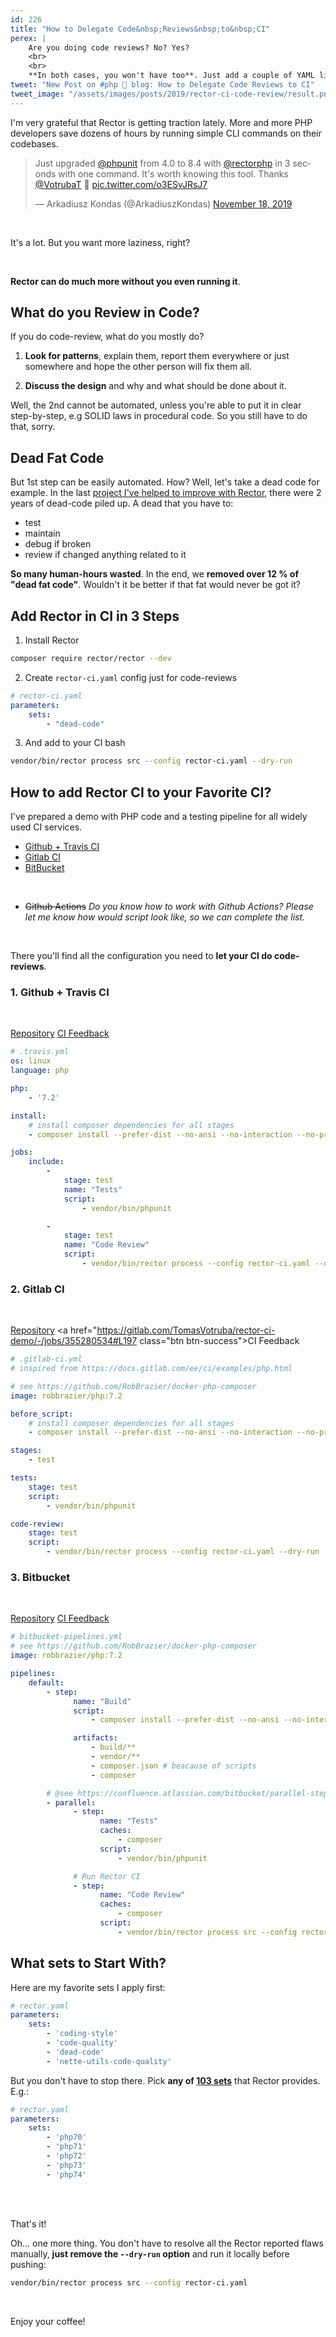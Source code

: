 ```yaml
---
id: 226
title: "How to Delegate Code&nbsp;Reviews&nbsp;to&nbsp;CI"
perex: |
    Are you doing code reviews? No? Yes? 
    <br>
    <br>
    **In both cases, you won't have too**. Just add a couple of YAML lines to your CI.  
tweet: "New Post on #php 🐘 blog: How to Delegate Code Reviews to CI"
tweet_image: "/assets/images/posts/2019/rector-ci-code-review/result.png"
---
```


I'm very grateful that Rector is getting traction lately. More and more PHP developers save dozens of hours by running simple CLI commands on their codebases. 

<blockquote class="twitter-tweet"><p lang="en" dir="ltr">Just upgraded <a href="https://twitter.com/phpunit?ref_src=twsrc%5Etfw">@phpunit</a> from 4.0 to 8.4 with <a href="https://twitter.com/rectorphp?ref_src=twsrc%5Etfw">@rectorphp</a> in 3 seconds with one command. It&#39;s worth knowing this tool. Thanks <a href="https://twitter.com/VotrubaT?ref_src=twsrc%5Etfw">@VotrubaT</a> 👏 <a href="https://t.co/o3ESvJRsJ7">pic.twitter.com/o3ESvJRsJ7</a></p>&mdash; Arkadiusz Kondas (@ArkadiuszKondas) <a href="https://twitter.com/ArkadiuszKondas/status/1196349896690950144?ref_src=twsrc%5Etfw">November 18, 2019</a></blockquote> 

<br>

It's a lot. But you want more laziness, right?

<br>

**Rector can do much more without you even running it**. 

## What do you Review in Code?

If you do code-review, what do you mostly do?

1. **Look for patterns**, explain them, report them everywhere or just somewhere and hope the other person will fix them all.

2. **Discuss the design** and why and what should be done about it.

Well, the 2nd cannot be automated, unless you're able to put it in clear step-by-step, e.g SOLID laws in procedural code. So you still have to do that, sorry.

## Dead Fat Code

But 1st step can be easily automated. How? Well, let's take a dead code for example.
In the last [project I've helped to improve with Rector](/blog/2019/07/29/how-we-completed-thousands-of-missing-var-annotations-in-a-day/), there were 2 years of dead-code piled up. A dead that you have to:

- test
- maintain
- debug if broken
- review if changed anything related to it

**So many human-hours wasted**. In the end, we **removed over 12 % of "dead fat code"**. Wouldn't it be better if that fat would never be got it? 

## Add Rector in CI in 3 Steps

1. Install Rector

```bash
composer require rector/rector --dev
```

2. Create `rector-ci.yaml` config just for code-reviews

```yaml
# rector-ci.yaml
parameters:
    sets:
        - "dead-code"
```

3. And add to your CI bash

```bash
vendor/bin/rector process src --config rector-ci.yaml --dry-run
```

## How to add Rector CI to your Favorite CI?

I've prepared a demo with PHP code and a testing pipeline for all widely used CI services.

- [Github + Travis CI](#1-github-travis-ci) 
- [Gitlab CI](#2-gitlab-ci)
- [BitBucket](#3-bitbucket)

<br>

- ~~Github Actions~~ 
*Do you know how to work with Github Actions? Please let me know how would script look like, so we can complete the list.* 

<br>

There you'll find all the configuration you need to **let your CI do code-reviews**.

### 1. Github + Travis CI

<br>

<a href="http://github.com/tomasvotruba/rector-ci-demo" class="btn btn-info">Repository</a>
<a href="https://travis-ci.com/TomasVotruba/rector-ci-demo/jobs/258286278#L320"  class="btn btn-success">CI Feedback</a>

```yaml
# .travis.yml
os: linux
language: php

php:
    - '7.2'

install:
    # install composer dependencies for all stages
    - composer install --prefer-dist --no-ansi --no-interaction --no-progress

jobs:
    include:
        -
            stage: test
            name: "Tests"
            script:
                - vendor/bin/phpunit

        -
            stage: test
            name: "Code Review"
            script:
                - vendor/bin/rector process --config rector-ci.yaml --dry-run
```

### 2. Gitlab CI

<br>

<a href="https://gitlab.com/TomasVotruba/rector-ci-demo" class="btn btn-info">Repository</a>
<a href="https://gitlab.com/TomasVotruba/rector-ci-demo/-/jobs/355280534#L197 class="btn btn-success">CI Feedback</a>

```yaml
# .gitlab-ci.yml
# inspired from https://docs.gitlab.com/ee/ci/examples/php.html

# see https://github.com/RobBrazier/docker-php-composer
image: robbrazier/php:7.2

before_script:
    # install composer dependencies for all stages
    - composer install --prefer-dist --no-ansi --no-interaction --no-progress

stages:
    - test

tests:
    stage: test
    script:
        - vendor/bin/phpunit

code-review:
    stage: test
    script:
        - vendor/bin/rector process --config rector-ci.yaml --dry-run
```

### 3. Bitbucket

<br>

<a href="https://bitbucket.org/tomas-votruba/rector-ci-demo/src/master/" class="btn btn-info">Repository</a>
<a href="https://bitbucket.org/tomas-votruba/rector-ci-demo/addon/pipelines/home#!/results/3" class="btn btn-success">CI Feedback</a>

```yaml
# bitbucket-pipelines.yml
# see https://github.com/RobBrazier/docker-php-composer
image: robbrazier/php:7.2

pipelines:
    default:
        - step:
              name: "Build"
              script:
                  - composer install --prefer-dist --no-ansi --no-interaction --no-progress

              artifacts:
                  - build/**
                  - vendor/**
                  - composer.json # beacause of scripts
                  - composer

        # @see https://confluence.atlassian.com/bitbucket/parallel-steps-946606807.html
        - parallel:
              - step:
                    name: "Tests"
                    caches:
                        - composer
                    script:
                        - vendor/bin/phpunit

              # Run Rector CI
              - step:
                    name: "Code Review"
                    caches:
                        - composer
                    script:
                        - vendor/bin/rector process src --config rector-ci.yaml
```

## What sets to Start With?

Here are my favorite sets I apply first:

```yaml
# rector.yaml
parameters:
    sets:
        - 'coding-style'
        - 'code-quality'
        - 'dead-code'
        - 'nette-utils-code-quality'
```

But you don't have to stop there. Pick **any of [103 sets](https://github.com/rectorphp/rector/tree/master/config/set)** that Rector provides. E.g.:

```yaml
# rector.yaml
parameters:
    sets:
        - 'php70'
        - 'php71'
        - 'php72'
        - 'php73'
        - 'php74'
```

<br>
<br>

That's it!

Oh... one more thing. You don't have to resolve all the Rector reported flaws manually, **just remove the `--dry-run` option** and run it locally before pushing:

```bash
vendor/bin/rector process src --config rector-ci.yaml
```

<br>

Enjoy your coffee!


<script async src="https://platform.twitter.com/widgets.js" charset="utf-8"></script>
